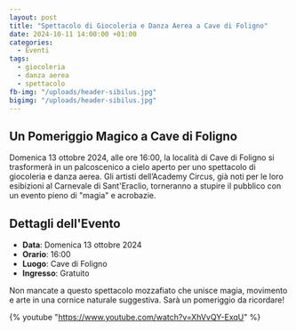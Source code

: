 ```yaml
---
layout: post
title: "Spettacolo di Giocoleria e Danza Aerea a Cave di Foligno"
date: 2024-10-11 14:00:00 +01:00
categories:
  - Eventi
tags:
  - giocoleria
  - danza aerea
  - spettacolo
fb-img: "/uploads/header-sibilus.jpg"
bigimg: "/uploads/header-sibilus.jpg"
---
```


## Un Pomeriggio Magico a Cave di Foligno

Domenica 13 ottobre 2024, alle ore 16:00, la località di Cave di Foligno si trasformerà in un palcoscenico a cielo aperto per uno spettacolo di giocoleria e danza aerea. Gli artisti dell’Academy Circus, già noti per le loro esibizioni al Carnevale di Sant'Eraclio, torneranno a stupire il pubblico con un evento pieno di "magia" e acrobazie.

## Dettagli dell'Evento

- **Data**: Domenica 13 ottobre 2024
- **Orario**: 16:00
- **Luogo**: Cave di Foligno
- **Ingresso**: Gratuito

Non mancate a questo spettacolo mozzafiato che unisce magia, movimento e arte in una cornice naturale suggestiva. Sarà un pomeriggio da ricordare!

{% youtube "https://www.youtube.com/watch?v=XhVvQY-ExqU" %}
